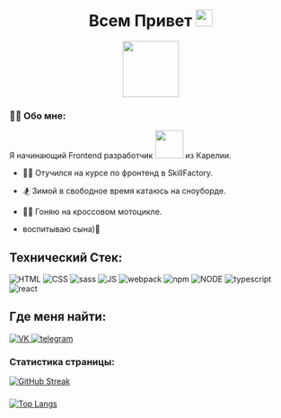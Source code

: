 <div id="header" align="center">
   <h1>
  Всем Привет
  <img src="https://media.giphy.com/media/hvRJCLFzcasrR4ia7z/giphy.gif" width="30px"/>
</h1>
  <img src="https://media.giphy.com/media/M9gbBd9nbDrOTu1Mqx/giphy.gif" width="100"/>
</div> 



### :man_technologist: Обо мне:
Я начинающий Frontend разработчик <img src="https://media0.giphy.com/media/qQRfz2VfUbDeebczif/giphy.gif?cid=ecf05e478ze4yu5g9qpzv1b53c8tlzidu3iidxtqi3xrr66t&rid=giphy.gif&ct=g" width="50"> из Карелии.
- :man_student: Отучился на курсе по фронтенд в SkillFactory.

- :snowboarder: Зимой в свободное время катаюсь на сноуборде.

- :biking_man: Гоняю на кроссовом мотоцикле.

- воспитываю сына):baby: 

<div id="skills" >
  <h2 id = "skills__title" >Технический Стек:</h2>
  <img src="https://img.shields.io/badge/HTML5-red?logo=HTML5&logoColor=white&style=for-the-badge" alt="HTML"/>
  <img src="https://img.shields.io/badge/css3-blue?logo=CSS3&logoColor=white&style=for-the-badge" alt="CSS"/>
  <img src="https://img.shields.io/badge/sass-ed3b97?logo=sass&logoColor=white&style=for-the-badge" alt="sass"/>
  <img src="https://img.shields.io/badge/javascript-grey?logo=javascript&logoColor=yellow&style=for-the-badge" alt="JS"/>
  <img src="https://img.shields.io/badge/webpack-lightblue?logo=webpack&logoColor=grey&style=for-the-badge" alt="webpack"/>
  <img src="https://img.shields.io/badge/npm-red?logo=npm&logoColor=white&style=for-the-badge" alt="npm"/>
  <img src="https://img.shields.io/badge/node.js-green?logo=node.js&logoColor=white&style=for-the-badge" alt="NODE"/>
  <img src="https://img.shields.io/badge/typescript-blue?logo=typescript&logoColor=white&style=for-the-badge" alt="typescript"/>
  <img src="https://img.shields.io/badge/react-inactive?logo=react&logoColor=lightblue&style=for-the-badge" alt="react"/>
  <img src="" alt=""/>
  <img src="" alt=""/>
  <img src="" alt=""/>
</div>
  
<div id="badges" >
  <h2 id = "social__title">Где меня найти:</h2>
  <a href="https://vk.com/maxsavinec">
  <img src="https://img.shields.io/badge/%D0%92%D0%9A%D0%BE%D0%BD%D1%82%D0%B0%D0%BA%D1%82%D0%B5-blue?logo=VK&logoColor=white&style=for-the-badge" alt="VK"/>
  </a>
<!--    <a href="">
  <img src="https://img.shields.io/badge/instagram-e62955?logo=instagram&logoColor=white&style=for-the-badge" alt="instagram"/>
  </a> -->
 <a href="https://t.me/MaximSavinec">
  <img src="https://img.shields.io/badge/telegram-2287e6?logo=telegram&logoColor=white&style=for-the-badge" alt="telegram"/>
  </a>
</div>

###  Статистика страницы:
[![GitHub Streak](http://github-readme-streak-stats.herokuapp.com?user=savamaks&theme=dark&background=000000)](https://git.io/streak-stats)
### 
[![Top Langs](https://github-readme-stats.vercel.app/api/top-langs/?username=savamaks&layout=compact&theme=vision-friendly-dark)](https://github.com/anuraghazra/github-readme-stats)

<!--
**savamaxxx/savamaxxx** is a ✨ _special_ ✨ repository because its `README.md` (this file) appears on your GitHub profile.

Here are some ideas to get you started:

- 🔭 I’m currently working on ...
- 🌱 I’m currently learning ...
- 👯 I’m looking to collaborate on ...
- 🤔 I’m looking for help with ...
- 💬 Ask me about ...
- 📫 How to reach me: ...
- 😄 Pronouns: ...
- ⚡ Fun fact: ...
-->
